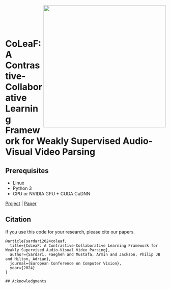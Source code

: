 
<img src='imgs/horse2zebra.gif' align="right" width=384>

<br><br><br>

# CoLeaF: A Contrastive-Collaborative Learning Framework for Weakly Supervised Audio-Visual Video Parsing

## Prerequisites
- Linux 
- Python 3
- CPU or NVIDIA GPU + CUDA CuDNN

[Project](https://github.com/faeghehsardari/coleaf) |  [Paper](https://arxiv.org/pdf/2405.10690)

## Citation
If you use this code for your research, please cite our papers.
```
@article{sardari2024coleaf,
  title={CoLeaF: A Contrastive-Collaborative Learning Framework for Weakly Supervised Audio-Visual Video Parsing},
  author={Sardari, Faegheh and Mustafa, Armin and Jackson, Philip JB and Hilton, Adrian},
  journal={European Conference on Computer Vision},
  year={2024}
}

## Acknowledgments
